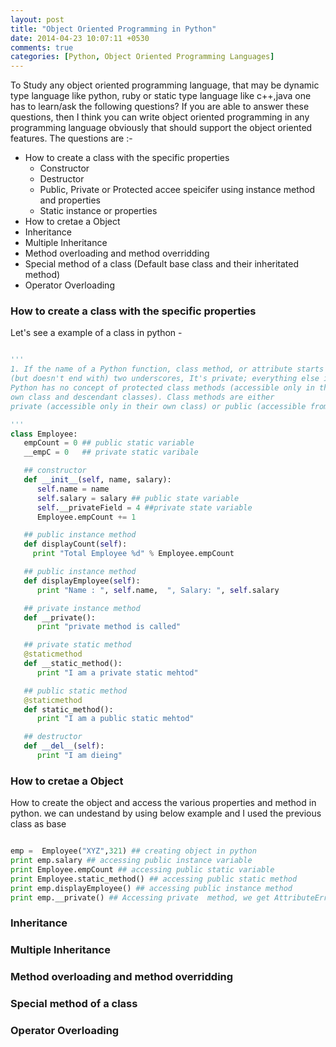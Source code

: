 ```yaml
---
layout: post
title: "Object Oriented Programming in Python"
date: 2014-04-23 10:07:11 +0530
comments: true
categories: [Python, Object Oriented Programming Languages]
---
```


To Study any object oriented programming language, that may be dynamic type language like python, ruby or static
 type language like c++,java one has to learn/ask the following questions? If you are able to answer these 
 questions, then I think you can write object oriented programming in any programming language obviously that 
 should support the object oriented features. The questions are :-

* How to create a class with the specific properties
  * Constructor
  * Destructor
  * Public, Private or Protected accee speicifer using instance method and properties
  * Static instance or properties
* How to cretae a Object
* Inheritance
* Multiple Inheritance
* Method overloading and method overridding
* Special method of a class (Default base class and their inheritated method)
* Operator Overloading



### How to create a class with the specific properties

Let's see a example of a class in python - 

```python

'''
1. If the name of a Python function, class method, or attribute starts with 
(but doesn't end with) two underscores, It's private; everything else is public. 
Python has no concept of protected class methods (accessible only in their
own class and descendant classes). Class methods are either 
private (accessible only in their own class) or public (accessible from anywhere).

'''
class Employee:
   empCount = 0 ## public static variable
   __empC = 0   ## private static varibale

   ## constructor
   def __init__(self, name, salary):
      self.name = name
      self.salary = salary ## public state variable
      self.__privateField = 4 ##private state variable
      Employee.empCount += 1

   ## public instance method
   def displayCount(self):
     print "Total Employee %d" % Employee.empCount

   ## public instance method
   def displayEmployee(self):
      print "Name : ", self.name,  ", Salary: ", self.salary

   ## private instance method
   def __private():
   	  print "private method is called"

   ## private static method
   @staticmethod
   def __static_method():
   	  print "I am a private static mehtod"

   ## public static method
   @staticmethod
   def static_method():
   	  print "I am a public static mehtod"

   ## destructor
   def __del__(self):
      print "I am dieing"

```
###  How to cretae a Object

How to create the object and access the various properties and method
in python. we can undestand by using below example and I used the previous class
as base

```python

emp =  Employee("XYZ",321) ## creating object in python
print emp.salary ## accessing public instance variable
print Employee.empCount ## accessing public static variable
print Employee.static_method() ## accessing public static method
print emp.displayEmployee() ## accessing public instance method 
print emp.__private() ## Accessing private  method, we get AttributeError

```


### Inheritance

### Multiple Inheritance

###  Method overloading and method overridding

###  Special method of a class

###  Operator Overloading






